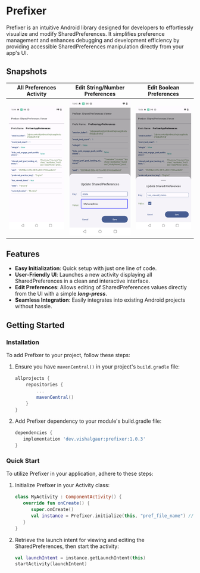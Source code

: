 # Prefixer

Prefixer is an intuitive Android library designed for developers to effortlessly visualize and modify SharedPreferences. It simplifies preference management and enhances debugging and development efficiency by providing accessible SharedPreferences manipulation directly from your app's UI.


## Snapshots

|          All Preferences Activity           |      Edit String/Number Preferences      |       Edit Boolean Preferences       |
|:-------------------------------------------:|:----------------------------------------:|:------------------------------------:|
| ![](snapshots/all_preferences_activity.png) | ![](snapshots/edit_pref_bottomsheet.png) | ![](snapshots/edit_boolean_pref.png) |


## Features

- **Easy Initialization**: Quick setup with just one line of code.
- **User-Friendly UI**: Launches a new activity displaying all SharedPreferences in a clean and interactive interface.
- **Edit Preferences**: Allows editing of SharedPreferences values directly from the UI with a simple ***long-press***.
- **Seamless Integration**: Easily integrates into existing Android projects without hassle.

## Getting Started

### Installation

To add Prefixer to your project, follow these steps:

1. Ensure you have `mavenCentral()` in your project's `build.gradle` file:

    ```gradle
    allprojects {
        repositories {
            ...
            mavenCentral()
        }
    }
    ```
2. Add Prefixer dependency to your module's build.gradle file:

    ```gradle
    dependencies {
       implementation 'dev.vishalgaur:prefixer:1.0.3'
    }
    ```

### Quick Start

To utilize Prefixer in your application, adhere to these steps:

1. Initialize Prefixer in your Activity class:
   ```kotlin
   class MyActivity : ComponentActivity() {
      override fun onCreate() {
         super.onCreate()
         val instance = Prefixer.initialize(this, "pref_file_name") // Replace "pref_file_name" with your actual preferences file name.
      }
   }
   
   ```

2. Retrieve the launch intent for viewing and editing the SharedPreferences, then start the activity:
   ```kotlin
   val launchIntent = instance.getLaunchIntent(this)
   startActivity(launchIntent)
   ```
   
